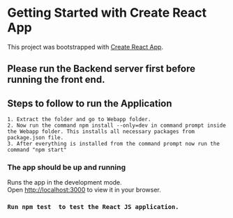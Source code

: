 # Getting Started with Create React App

This project was bootstrapped with [Create React App](https://github.com/facebook/create-react-app).
## Please run the Backend server first before running the front end.
## Steps to follow to run the Application
	1. Extract the folder and go to Webapp folder.
	2. Now run the command npm install --only=dev in command prompt inside the Webapp folder. This installs all necessary packages from package.json file.
	3. After everything is installed from the command prompt now run the command "npm start"

### The app should be up and running 

Runs the app in the development mode.\
Open [http://localhost:3000](http://localhost:3000) to view it in your browser.


### `Run npm test  to test the React JS application.` 
